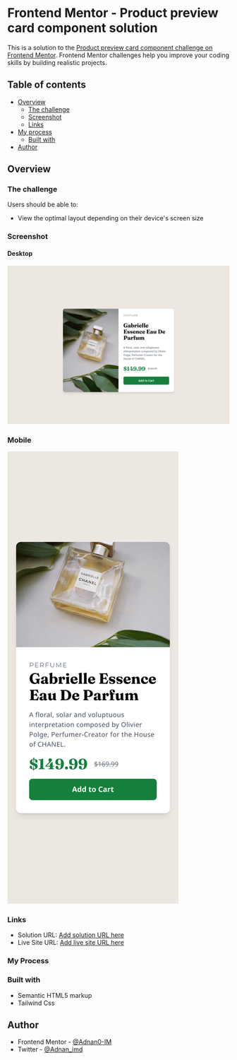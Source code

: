 # Frontend Mentor - Product preview card component solution

This is a solution to the [Product preview card component challenge on Frontend Mentor](https://www.frontendmentor.io/challenges/product-preview-card-component-GO7UmttRfa). Frontend Mentor challenges help you improve your coding skills by building realistic projects. 

## Table of contents

- [Overview](#overview)
  - [The challenge](#the-challenge)
  - [Screenshot](#screenshot)
  - [Links](#links)
- [My process](#my-process)
  - [Built with](#built-with)
- [Author](#author)


## Overview

### The challenge

Users should be able to:

- View the optimal layout depending on their device's screen size

### Screenshot

#### Desktop

![](./images/Desktop.png)

### Mobile

![](./images/Mobile.png)

### Links

- Solution URL: [Add solution URL here](https://github.com/Adnan0-IM/product-preview-card)
- Live Site URL: [Add live site URL here](https://adnan0-im.github.io/product-preview-card/)

### My Process 

### Built with

- Semantic HTML5 markup
- Tailwind Css


## Author

- Frontend Mentor - [@Adnan0-IM](https://www.frontendmentor.io/profile/Adnan0-IM)
- Twitter - [@Adnan_imd](https://www.twitter.com/Adnan_imd)

